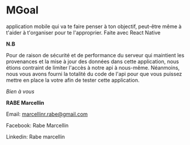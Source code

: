 # MGoal

application mobile qui va te faire penser à ton objectif, peut-être même à t'aider à t'organiser pour te l'approprier. Faite avec React Native

__N.B__ 

Pour de raison de sécurité et de performance du serveur qui maintient les provenances et la mise à jour des données dans cette application, nous étions contraint de limiter l'accès à notre api à nous-même. Néanmoins, nous vous avons fourni la totalité du code de l'api pour que vous puissez mettre en place la votre afin de tester cette application.

*Bien à vous*

**RABE Marcellin**

Email: marcellinr.rabe@gmail.com

Facebook: Rabe Marcellin

Linkedin: Rabe marcellin
